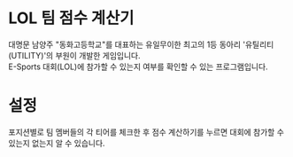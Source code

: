 # LOL 팀 점수 계산기
대명문 남양주 "동화고등학교"를 대표하는 유일무이한 최고의 1등 동아리 '유틸리티 (UTILITY)'의 부원이 개발한 게임입니다.    
E-Sports 대회(LOL)에 참가할 수 있는지 여부를 확인할 수 있는 프로그램입니다.   

# 설정
포지션별로 팀 멤버들의 각 티어를 체크한 후 점수 계산하기를 누르면 대회에 참가할 수 있는지 없는지 알 수 있습니다.  
